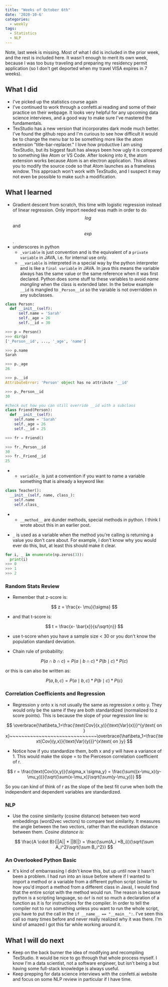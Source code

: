 ```yaml
---
title: "Weeks of October 6th"
date: '2020-10-6'
categories:
  - weekly
tags:
  - Statistics
  - NLP
---
```

Note, last week is missing. Most of what I did is included in the prior week, and the rest is included here. It wasn't enough to merit its own week, because I was too busy traveling and preparing my residency permit application (so I don't get deported when my travel VISA expires in 7 weeks).

## What I did

- I've picked up the statistics course again
- I've continued to work through a confetti.ai reading and some of their practice on their webpage. It looks very helpful for any upcoming data science interviews, and a good way to make sure I've mastered the fundamentals.
- TexStudio has a new version that incorporates dark mode much better. I've found the github repo and I'm curious to see how difficult it would be to change the menu bar to be something more like the atom extension "title-bar-replacer." I love how productive I am using TexStudio, but its biggest fault has always been how ugly it is compared to something like Atom or VS Code. After looking into it, the atom extension works because Atom is an electron application. This allows you to modify the source code so that Atom launches as a frameless window. This approach won't work with TexStudio, and I suspect it may not even be possible to make such a modification.

## What I learned

- Gradient descent from scratch, this time with logistic regression instead of linear regression. Only import needed was math in order to do $$log$$ and $$exp$$.
- underscores in python
  - `_variable` is just convention and is the equivalent of a `private variable` in JAVA, i.e. for internal use only.
  - `__variable` is interpreted in a special way by the python interpreter and is like a `final variable` in JAVA. In java this means the variable always has the same value or the same reference when it was first declared. Python does some stuff to these variables to avoid *name mangling* when the class is extended later. In the below example `__id` is mangled to `_Person__id` so the variable is not overridden in any subclasses.

```python
class Person:
  def __init__(self):
      self.name = 'Sarah'
      self._age = 26
      self.__id = 30

>>> p = Person()
>>> dir(p)
['_Person__id', ..., '_age', 'name']

>>> p.name
Sarah

>>> p._age
26

>>> p.__id
AttributeError: 'Person' object has no attribute '__id'

>>> p._Person__id
30

#check out how you can still override __id with a subclass
class Friend(Person):
  def __init__(self):
    self.name = 'Sarah'
    self._age = 26
    self.__id = 25

>>> fr = Friend()

>>> fr._Person__id
30
>>> fr._Friend__id
25
```

-
  - `variable_` is just a convention if you want to name a variable something that is already a keyword like:

```python
class Teacher():
  __init__(self, name, class_):
    self.name
    self.class_
```

-
  - `__method__` are dunder methods, special methods in python. I think I wrote about this in an earlier post.

- `_` is used as a variable when the method you're calling is returning a value you don't care about. For example, I don't know why you would ever do this, but, at least this should make it clear.

```python
for i, _ in enumerate(np.zeros(3)):
  print(i)
>>> 0
>>> 1
>>> 2
```

### **Random Stats Review**

- Remember that z-score is:

$$
z = \frac{x- \mu}{\sigma}
$$

- and that t-score is:

$$
t = \frac{x- \bar{x}}{s/\sqrt{n}}
$$

- use t-score when you have a sample size < 30 or you don't know the population standard deviation.

- Chain rule of probability:

$$
P(a \cap b \cap c) = P(a \mid b \cap c) * P(b \mid c) * P(c)
$$

or this is can also be written as:

$$
P(a, b, c) = P(a \mid b, c) * P(b \mid c)* P(c)
$$

### **Correlation Coefficients and Regression**

- Regression y onto x is not usually the same as regression x onto y. They would only be the same if they are both standardized (normalized to z score points). This is because the slope of your regression line is:

$$
\overbrace{\hat\beta_1=\frac{\text{Cov}(x,y)}{\text{Var}(x)}}^{y\text{ on } x}~~~~~~~~~~~~~~~~~~~~~~~~~~~~~~\overbrace{\hat\beta_1=\frac{\text{Cov}(y,x)}{\text{Var}(y)}}^{x\text{ on }y}
$$

- Notice how if you standardize them, both x and y will have a variance of 1. This would make the slope = to the Pierceson correlation coefficient of r.

$$
r = \frac{\text{Cov}(x,y)}{\sigma_x \sigma_y} = \frac{\sum((x-\mu_x)(y-\mu_y))}{\sqrt{\sum(x-\mu_x)}\sqrt{\sum(y-\mu_y)}}
$$

So you can kind of think of r as the slope of the best fit curve when both the independent and dependent variables are standardized.

### **NLP**

- Use the cosine similarity (cosine distance) between two word embeddings (word2vec vectors) to compare text similarity. It measures the angle between the two vectors, rather than the euclidean distance between them. *Cosine distance is:*

$$
\frac{A \cdot B}{||A|| * ||B||} 
= \frac{\sum(A_i *B_i)}{\sqrt{\sum A_i^2}\sqrt{\sum B_i^2}}
$$

### An Overlooked Python Basic
- It's kind of embarrassing I didn't know this, but up until now it hasn't been a problem. I had run into an issue before where if I wanted to import a method or a variable from a different python script (similar to how you'd import a method from a different class in Java), I would find that the entire script with the method would run. The reason is because python is a scripting language, so `def` is not so much a declaration of a function as it is for instructions for the compiler. In order to tell the compiler not to run something unless you want to run the whole script, you have to put the call in the ```if __name__ == "__main__":```. I've seen this call so many times before and never really realized why it was there. I'm kind of amazed I got this far while working around it.

## What I will do next

- Keep on the back burner the idea of modifying and recompiling TexStudio. It would be nice to go through that whole process myself. I know I'm a data scientist, not a software engineer, but isn't being a but having some full-stack knowledge is always useful.
- Keep prepping for data science interviews with the confetti.ai website and focus on some NLP review in particular if I have time.
